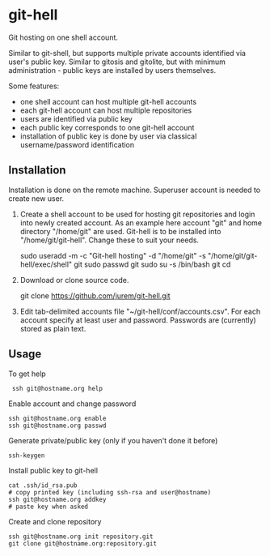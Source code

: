 # git-hell
Git hosting on one shell account.

Similar to git-shell, but supports multiple private accounts identified via user's public key. Similar to gitosis and gitolite, but with minimum administration - public keys are installed by users themselves.

Some features:
* one shell account can host multiple git-hell accounts
* each git-hell account can host multiple repositories
* users are identified via public key
* each public key corresponds to one git-hell account
* installation of public key is done by user via classical username/password identification

Installation
------------

Installation is done on the remote machine. Superuser account is needed to create new user.

1) Create a shell account to be used for hosting git repositories and login into newly created account. As an example here account "git" and home directory "/home/git" are used. Git-hell is to be installed into "/home/git/git-hell". Change these to suit your needs. 

    sudo useradd -m -c "Git-hell hosting" -d "/home/git" -s "/home/git/git-hell/exec/shell" git
    sudo passwd git
    sudo su -s /bin/bash git
    cd

2) Download or clone source code.

    git clone https://github.com/jurem/git-hell.git

3) Edit tab-delimited accounts file "~/git-hell/conf/accounts.csv". For each account specify at least user and password. Passwords are (currently) stored as plain text.

Usage
-----

To get help

     ssh git@hostname.org help

Enable account and change password

    ssh git@hostname.org enable
    ssh git@hostname.org passwd

Generate private/public key (only if you haven't done it before)

    ssh-keygen

Install public key to git-hell

    cat .ssh/id_rsa.pub
    # copy printed key (including ssh-rsa and user@hostname)
    ssh git@hostname.org addkey
    # paste key when asked

Create and clone repository

    ssh git@hostname.org init repository.git
    git clone git@hostname.org:repository.git
